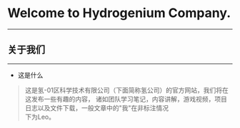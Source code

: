 # Welcome to Hydrogenium Company.
---
## 关于我们
---
- 这是什么  
> 这是氢-01区科学技术有限公司（下面简称氢公司）的官方网站，我们将在这发布一些有趣的内容，
> 诸如团队学习笔记，内容讲解，游戏视频，项目日志以及文件下载，一般文章中的"我"在非标注情况  
> 下为Leo。
